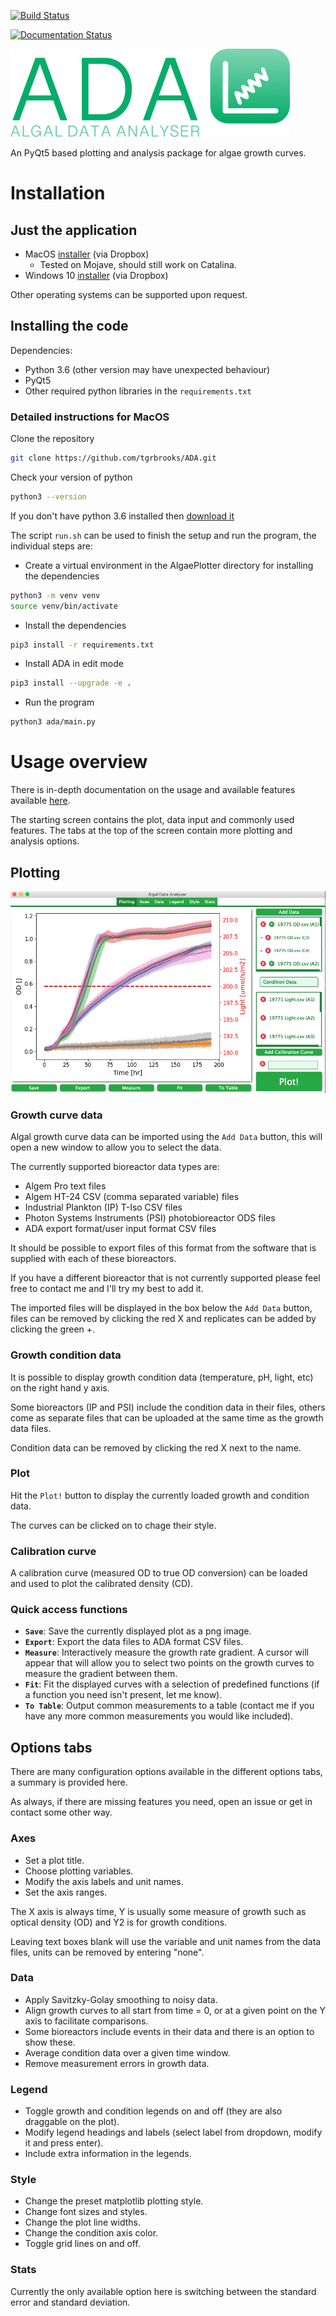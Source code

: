 [![Build Status](https://circleci.com/gh/tgrbrooks/ADA.svg?style=shield)](https://app.circleci.com/pipelines/github/tgrbrooks/ADA)

[![Documentation Status](https://readthedocs.org/projects/algaeplotter/badge/?version=latest)](https://algaeplotter.readthedocs.io/en/latest/?badge=latest)

![Logo](/images/logo_v2.png)

An PyQt5 based plotting and analysis package for algae growth curves.

# Installation

## Just the application

* MacOS [installer](https://www.dropbox.com/sh/pa48a3jmwdhks1o/AACyNKSP8AvDUff5IjPBasApa?dl=0&preview=Algae+Plotter.dmg) (via Dropbox)
  * Tested on Mojave, should still work on Catalina.
* Windows 10 [installer](https://www.dropbox.com/sh/pa48a3jmwdhks1o/AACyNKSP8AvDUff5IjPBasApa?dl=0&preview=Algae+PlotterSetup.exe) (via Dropbox)

Other operating systems can be supported upon request.

## Installing the code

Dependencies:
* Python 3.6 (other version may have unexpected behaviour)
* PyQt5
* Other required python libraries in the `requirements.txt`

### Detailed instructions for MacOS

Clone the repository

```bash
git clone https://github.com/tgrbrooks/ADA.git
```

Check your version of python

```bash
python3 --version
```

If you don't have python 3.6 installed then [download it](https://docs.python-guide.org/starting/install3/osx/)

The script `run.sh` can be used to finish the setup and run the program, the individual steps are:

* Create a virtual environment in the AlgaePlotter directory for installing the dependencies

```bash
python3 -m venv venv
source venv/bin/activate
```

* Install the dependencies

```bash
pip3 install -r requirements.txt
```

* Install ADA in edit mode

```bash
pip3 install --upgrade -e .
```

* Run the program

```bash
python3 ada/main.py
```

# Usage overview

There is in-depth documentation on the usage and available features available [here](https://algaeplotter.readthedocs.io/en/latest/).

The starting screen contains the plot, data input and commonly used features.
The tabs at the top of the screen contain more plotting and analysis options.

## Plotting

![Plotting Screen](/images/plotting_screen.png)

### Growth curve data

Algal growth curve data can be imported using the `Add Data` button, this will open a new window to allow you to select the data.

The currently supported bioreactor data types are:
* Algem Pro text files
* Algem HT-24 CSV (comma separated variable) files
* Industrial Plankton (IP) T-Iso CSV files
* Photon Systems Instruments (PSI) photobioreactor ODS files
* ADA export format/user input format CSV files

It should be possible to export files of this format from the software that is supplied with each of these bioreactors.

If you have a different bioreactor that is not currently supported please feel free to contact me and I'll try my best to add it.

The imported files will be displayed in the box below the `Add Data` button, files can be removed by clicking the red X and replicates can be added by clicking the green +.

### Growth condition data

It is possible to display growth condition data (temperature, pH, light, etc) on the right hand y axis.

Some bioreactors (IP and PSI) include the condition data in their files, others come as separate files that can be uploaded at the same time as the growth data files.

Condition data can be removed by clicking the red X next to the name.

### Plot

Hit the `Plot!` button to display the currently loaded growth and condition data.

The curves can be clicked on to chage their style.

### Calibration curve

A calibration curve (measured OD to true OD conversion) can be loaded and used to plot the calibrated density (CD).

### Quick access functions

* **`Save`**: Save the currently displayed plot as a png image.
* **`Export`**: Export the data files to ADA format CSV files.
* **`Measure`**: Interactively measure the growth rate gradient. A cursor will appear that will allow you to select two points on the growth curves to measure the gradient between them.
* **`Fit`**: Fit the displayed curves with a selection of predefined functions (if a function you need isn't present, let me know).
* **`To Table`**: Output common measurements to a table (contact me if you have any more common measurements you would like included).

## Options tabs

There are many configuration options available in the different options tabs, a summary is provided here.

As always, if there are missing features you need, open an issue or get in contact some other way.

### Axes

* Set a plot title.
* Choose plotting variables.
* Modify the axis labels and unit names.
* Set the axis ranges.

The X axis is always time, Y is usually some measure of growth such as optical density (OD) and Y2 is for growth conditions.

Leaving text boxes blank will use the variable and unit names from the data files, units can be removed by entering "none".

### Data

* Apply Savitzky-Golay smoothing to noisy data.
* Align growth curves to all start from time = 0, or at a given point on the Y axis to facilitate comparisons.
* Some bioreactors include events in their data and there is an option to show these.
* Average condition data over a given time window.
* Remove measurement errors in growth data.

### Legend

* Toggle growth and condition legends on and off (they are also draggable on the plot).
* Modify legend headings and labels (select label from dropdown, modify it and press enter).
* Include extra information in the legends.

### Style

* Change the preset matplotlib plotting style.
* Change font sizes and styles.
* Change the plot line widths.
* Change the condition axis color.
* Toggle grid lines on and off.

### Stats

Currently the only available option here is switching between the standard error and standard deviation.
